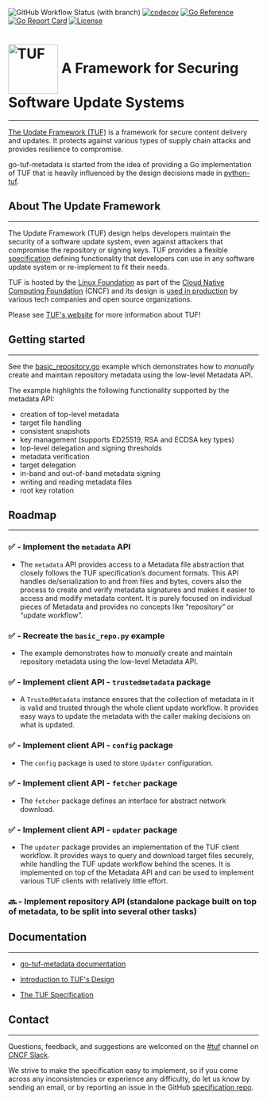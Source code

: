 ![GitHub Workflow Status (with branch)](https://img.shields.io/github/actions/workflow/status/rdimitrov/go-tuf-metadata/ci.yml?branch=main)
[![codecov](https://codecov.io/github/rdimitrov/go-tuf-metadata/branch/main/graph/badge.svg?token=2ZUA68ZL13)](https://codecov.io/github/rdimitrov/go-tuf-metadata)
[![Go Reference](https://pkg.go.dev/badge/github.com/rdimitrov/go-tuf-metadata.svg)](https://pkg.go.dev/github.com/rdimitrov/go-tuf-metadata)
[![Go Report Card](https://goreportcard.com/badge/github.com/rdimitrov/go-tuf-metadata)](https://goreportcard.com/report/github.com/rdimitrov/go-tuf-metadata)
[![License](https://img.shields.io/badge/License-BSD_2--Clause-orange.svg)](https://opensource.org/licenses/BSD-2-Clause)

# <img src="https://cdn.rawgit.com/theupdateframework/artwork/3a649fa6/tuf-logo.svg" height="100" valign="middle" alt="TUF"/> A Framework for Securing Software Update Systems

----------------------------
[The Update Framework (TUF)](https://theupdateframework.io/) is a framework for
secure content delivery and updates. It protects against various types of
supply chain attacks and provides resilience to compromise.

go-tuf-metadata is started from the idea of providing a Go implementation of TUF that is heavily influenced by the
design decisions made in [python-tuf](https://github.com/theupdateframework/python-tuf).

## About The Update Framework

----------------------------
The Update Framework (TUF) design helps developers maintain the security of a
software update system, even against attackers that compromise the repository
or signing keys.
TUF provides a flexible
[specification](https://github.com/theupdateframework/specification/blob/master/tuf-spec.md)
defining functionality that developers can use in any software update system or
re-implement to fit their needs.

TUF is hosted by the [Linux Foundation](https://www.linuxfoundation.org/) as
part of the [Cloud Native Computing Foundation](https://www.cncf.io/) (CNCF)
and its design is [used in production](https://theupdateframework.io/adoptions/)
by various tech companies and open source organizations.

Please see [TUF's website](https://theupdateframework.com/) for more information about TUF!

## Getting started

----------------------------

See the [basic_repository.go](examples/repository/basic_repository.go) example which demonstrates how to *manually* create and
maintain repository metadata using the low-level Metadata API.

The example highlights the following functionality supported by the metadata API:

* creation of top-level metadata
* target file handling
* consistent snapshots
* key management (supports ED25519, RSA and ECDSA key types)
* top-level delegation and signing thresholds
* metadata verification
* target delegation
* in-band and out-of-band metadata signing
* writing and reading metadata files
* root key rotation

## Roadmap

----------------------------

### :white_check_mark: - Implement the `metadata` API

* The `metadata` API provides access to a Metadata file abstraction that closely
follows the TUF specification’s document formats. This API handles de/serialization
to and from files and bytes, covers also the process to create and verify metadata
signatures and makes it easier to access and modify metadata content. It is purely
focused on individual pieces of Metadata and provides no concepts like “repository”
or “update workflow”.

### :white_check_mark: - Recreate the `basic_repo.py` example

* The example demonstrates how to *manually* create and
maintain repository metadata using the low-level Metadata API.

### :white_check_mark: - Implement client API - `trustedmetadata` package

* A `TrustedMetadata` instance ensures that the collection of metadata in it is valid
and trusted through the whole client update workflow. It provides easy ways to update
the metadata with the caller making decisions on what is updated.

### :white_check_mark: - Implement client API - `config` package

* The `config` package is used to store ``Updater`` configuration.

### :white_check_mark: - Implement client API - `fetcher` package

* The `fetcher` package defines an interface for abstract network download.

### :white_check_mark: - Implement client API - `updater` package

* The `updater` package provides an implementation of the TUF client workflow.
It provides ways to query and download target files securely, while handling the
TUF update workflow behind the scenes. It is implemented on top of the Metadata API
and can be used to implement various TUF clients with relatively little effort.

### :soon: - Implement repository API (standalone package built on top of metadata, to be split into several other tasks)

## Documentation

----------------------------

* [go-tuf-metadata documentation](https://pkg.go.dev/github.com/rdimitrov/go-tuf-metadata)

* [Introduction to TUF's Design](https://theupdateframework.io/overview/)

* [The TUF Specification](https://theupdateframework.github.io/specification/latest/)

## Contact

----------------------------

Questions, feedback, and suggestions are welcomed on the [#tuf](https://cloud-native.slack.com/archives/C8NMD3QJ3) channel on
[CNCF Slack](https://slack.cncf.io/).

We strive to make the specification easy to implement, so if you come across
any inconsistencies or experience any difficulty, do let us know by sending an
email, or by reporting an issue in the GitHub [specification
repo](https://github.com/theupdateframework/specification/issues).

